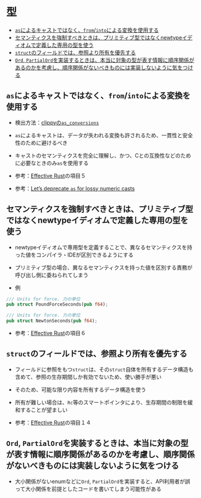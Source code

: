 # 型

- [`as`によるキャストではなく、`from`/`into`による変換を使用する](#asによるキャストではなくfromintoによる変換を使用する)
- [セマンティクスを強制すべきときは、プリミティブ型ではなくnewtypeイディオムで定義した専用の型を使う](#セマンティクスを強制すべきときはプリミティブ型ではなくnewtypeイディオムで定義した専用の型を使う)
- [`struct`のフィールドでは、参照より所有を優先する](#structのフィールドでは参照より所有を優先する)
- [`Ord`, `PartialOrd`を実装するときは、本当に対象の型が表す情報に順序関係があるのかを考慮し、順序関係がないべきものには実装しないように気をつける](#ord-partialordを実装するときは本当に対象の型が表す情報に順序関係があるのかを考慮し順序関係がないべきものには実装しないように気をつける)

## `as`によるキャストではなく、`from`/`into`による変換を使用する

- 検出方法：[clippyの`as_conversions`](https://rust-lang.github.io/rust-clippy/master/#as_conversions)

- `as`によるキャストは、データが失われる変換も許されるため、一貫性と安全性のために避けるべき
- キャストのセマンティクスを完全に理解し、かつ、Cとの互換性などのために必要なときのみ`as`を使用する

- 参考：[Effective Rust](https://www.oreilly.co.jp/books/9784814400942/)の項目５
- 参考：[Let’s deprecate `as` for lossy numeric casts](https://internals.rust-lang.org/t/lets-deprecate-as-for-lossy-numeric-casts/16283)

## セマンティクスを強制すべきときは、プリミティブ型ではなくnewtypeイディオムで定義した専用の型を使う

- newtypeイディオムで専用型を定義することで、異なるセマンティクスを持った値をコンパイラ・IDEが区別できるようにする
- プリミティブ型の場合、異なるセマンティクスを持った値を区別する責務が呼び出し側に委ねられてしまう

- 例

```rust
/// Units for force. 力の単位
pub struct PoundForceSeconds(pub f64);

/// Units for force. 力の単位
pub struct NewtonSeconds(pub f64);
```

- 参考：[Effective Rust](https://www.oreilly.co.jp/books/9784814400942/)の項目６

## `struct`のフィールドでは、参照より所有を優先する

- フィールドに参照をもつ`struct`は、その`struct`自体を所有するデータ構造も含めて、参照の生存期間しか有効でないため、使い勝手が悪い
- そのため、可能な限り内容を所有するデータ構造を使う
- 所有が難しい場合は、`Rc`等のスマートポインタにより、生存期間の制限を緩和することが望ましい

- 参考：[Effective Rust](https://www.oreilly.co.jp/books/9784814400942/)の項目１４


## `Ord`, `PartialOrd`を実装するときは、本当に対象の型が表す情報に順序関係があるのかを考慮し、順序関係がないべきものには実装しないように気をつける

- 大小関係がないenumなどに`Ord`, `PartialOrd`を実装すると、API利用者が誤って大小関係を前提としたコードを書いてしまう可能性がある
